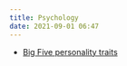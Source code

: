 ```yaml
---
title: Psychology
date: 2021-09-01 06:47
---
```


* [Big Five personality traits](20210828122101-big-five-personality-traits.md)
